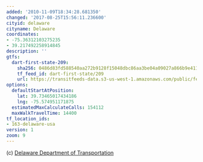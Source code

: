 ```yaml
---
added: '2010-11-09T18:34:28.681350'
changed: '2017-08-25T15:56:11.236600'
cityid: delaware
cityname: Delaware
coordinates:
- -75.36312103275235
- 39.217492258914845
description: ''
gtfs:
  dart-first-state-209:
    sha256: 0486d83fd588540aa272b9128f15048dbc86aa3be04a09027a866b9e411afc8d
    tf_feed_id: dart-first-state/209
    url: https://transitfeeds-data.s3-us-west-1.amazonaws.com/public/feeds/dart-first-state/209/20170627/gtfs.zip
options:
  defaultStartAtPosition:
    lat: 39.73465017434186
    lng: -75.574951171875
  estimatedMaxCalculateCalls: 154112
  maxWalkTravelTime: 14400
tf_location_ids:
- 163-delaware-usa
version: 1
zoom: 9
---
```


(c) [Delaware Department of Transportation](http://www.dartfirststate.com/)
